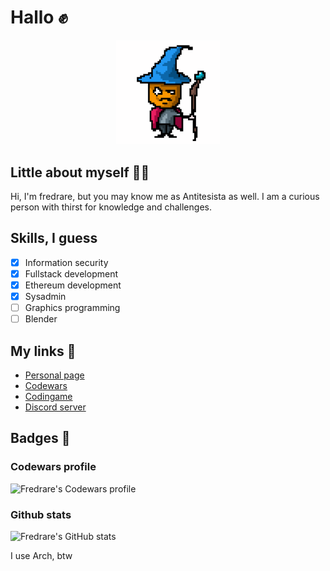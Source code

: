 # Hallo ✊
<p align="center" width="100%"><img width="33%"src="anti.gif" /></p>

## Little about myself 🧙🏻
Hi, I'm fredrare, but you may know me as Antitesista as well. I am a curious person with thirst for knowledge and challenges.

## Skills, I guess
- [X] Information security
- [X] Fullstack development
- [X] Ethereum development
- [X] Sysadmin
- [ ] Graphics programming
- [ ] Blender

## My links 🔗
- [Personal page](https://fredrare.com)
- [Codewars](https://www.codewars.com/users/fredrare)
- [Codingame](https://www.codingame.com/profile/5de7afa953f69462f305ec1e809358a98171624)
- [Discord server](https://discord.gg/tJa66GNhej)

## Badges 🍚
### Codewars profile
<img src="https://www.codewars.com/users/fredrare/badges/large" alt="Fredrare's Codewars profile" width="400px" />

### Github stats
<img src="https://github-readme-stats.vercel.app/api?username=fredrare&theme=tokyonight&custom_title=My%20stats&count_private=true&include_all_commits=true&show_icons=true" alt="Fredrare's GitHub stats" width="400px" />

I use Arch, btw
